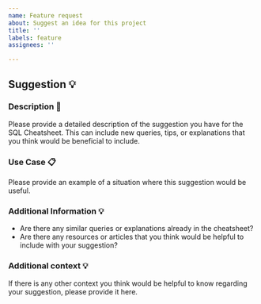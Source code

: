 ```yaml
---
name: Feature request
about: Suggest an idea for this project
title: ''
labels: feature
assignees: ''

---
```


## Suggestion :bulb:

### Description :book:
Please provide a detailed description of the suggestion you have for the SQL Cheatsheet. This can include new queries, tips, or explanations that you think would be beneficial to include.

### Use Case :clipboard:
Please provide an example of a situation where this suggestion would be useful.

### Additional Information :bulb:
- Are there any similar queries or explanations already in the cheatsheet?
- Are there any resources or articles that you think would be helpful to include with your suggestion?

### Additional context :bulb:
If there is any other context you think would be helpful to know regarding your suggestion, please provide it here.

